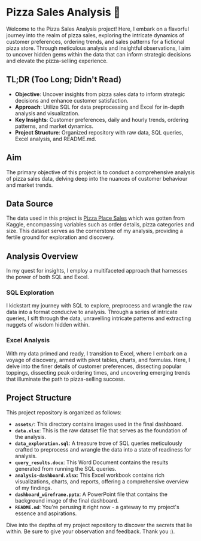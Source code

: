 # Pizza Sales Analysis 🍕

Welcome to the Pizza Sales Analysis project! Here, I embark on a flavorful journey into the realm of pizza sales, exploring the intricate dynamics of customer preferences, ordering trends, and sales patterns for a fictional pizza store. Through meticulous analysis and insightful observations, I aim to uncover hidden gems within the data that can inform strategic decisions and elevate the pizza-selling experience.

## TL;DR (Too Long; Didn't Read)

- **Objective**: Uncover insights from pizza sales data to inform strategic decisions and enhance customer satisfaction.
- **Approach**: Utilize SQL for data preprocessing and Excel for in-depth analysis and visualization.
- **Key Insights**: Customer preferences, daily and hourly trends, ordering patterns, and market dynamics.
- **Project Structure**: Organized repository with raw data, SQL queries, Excel analysis, and README.md.

## Aim

The primary objective of this project is to conduct a comprehensive analysis of pizza sales data, delving deep into the nuances of customer behaviour and market trends.

## Data Source

The data used in this project is [Pizza Place Sales](https://www.kaggle.com/datasets/mysarahmadbhat/pizza-place-sales) which was gotten from Kaggle, encompassing variables such as order details, pizza categories and size. This dataset serves as the cornerstone of my analysis, providing a fertile ground for exploration and discovery.

## Analysis Overview

In my quest for insights, I employ a multifaceted approach that harnesses the power of both SQL and Excel. 

### SQL Exploration 
I kickstart my journey with SQL to explore, preprocess and wrangle the raw data into a format conducive to analysis. Through a series of intricate queries, I sift through the data, unravelling intricate patterns and extracting nuggets of wisdom hidden within.

### Excel Analysis
With my data primed and ready, I transition to Excel, where I embark on a voyage of discovery, armed with pivot tables, charts, and formulas. Here, I delve into the finer details of customer preferences, dissecting popular toppings, dissecting peak ordering times, and uncovering emerging trends that illuminate the path to pizza-selling success.
 
## Project Structure

This project repository is organized as follows:

-  **`assets/`**: This directory contains images used in the final dashboard.
- **`data.xlsx`**: This is the raw dataset file that serves as the foundation of the analysis.
- **`data_exploration.sql`**: A treasure trove of SQL queries meticulously crafted to preprocess and wrangle the data into a state of readiness for analysis.
- **`query_results.docx`**: This Word Document contains the results generated from running the SQL queries.
- **`analysis-dashboard.xlsx`**: This Excel workbook contains  rich visualizations, charts, and reports, offering a comprehensive overview of my findings.
- **`dashboard_wireframe.pptx`**: A PowerPoint file that contains the background image of the final dashboard.
- **`README.md`**: You're perusing it right now - a gateway to my project's essence and aspirations.

Dive into the depths of my project repository to discover the secrets that lie within. Be sure to give your observation and feedback. Thank you :).

